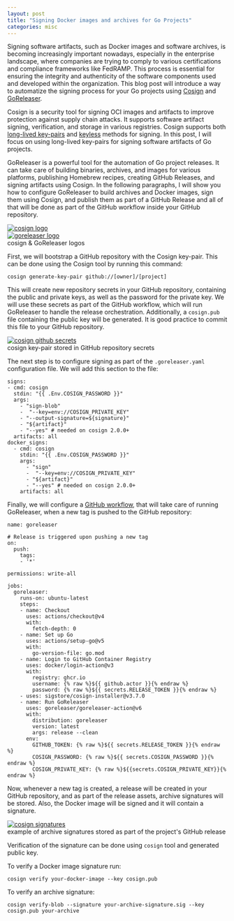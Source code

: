 ```yaml
---
layout: post
title: "Signing Docker images and archives for Go Projects"
categories: misc
---
```


Signing software artifacts, such as Docker images and software archives, is becoming increasingly important nowadays,
especially in the enterprise landscape, where companies are trying to comply to various certifications
and compliance frameworks like FedRAMP. This process is essential for ensuring the integrity and authenticity of the software components
used and developed within the organization. This blog post will introduce a way to automatize the signing process for your 
Go projects using [Cosign](https://github.com/sigstore/cosign) and [GoReleaser](https://goreleaser.com/).

Cosign is a security tool for signing OCI images and artifacts to improve protection against supply chain attacks.
It supports software artifact signing, verification, and storage in various registries. Cosign supports both 
[long-lived key-pairs](https://edu.chainguard.dev/open-source/sigstore/cosign/an-introduction-to-cosign/#cosign-with-keys) 
and [keyless](https://edu.chainguard.dev/open-source/sigstore/cosign/an-introduction-to-cosign/#keyless-signing)
methods for signing. In this post, I will focus on using long-lived key-pairs for signing software artifacts of Go projects. 

GoReleaser is a powerful tool for the automation of Go project releases. It can take care of building binaries, archives,
and images for various platforms, publishing Homebrew recipes, creating GitHub Releases, and signing artifacts using Cosign.
In the following paragraphs, I will show you how to configure GoReleaser to build archives and Docker images, 
sign them using Cosign, and publish them as part of a GitHub Release and all of that will be done as part of the GitHub workflow 
inside your GitHub repository.


<div class="twin-image-and-caption-container">
    <div class="twin-images-container">
        <div class="twin-image">
          <a href="https://github.com/sigstore/cosign">
                    <img src="{{ site.baseurl }}/assets/images/cosign-logo.svg" alt="cosign logo" >
                </a>
        </div>
        <div class="twin-image">
          <a href="https://goreleaser.com/">
                <img src="{{ site.baseurl }}/assets/images/goreleaser-logo.svg" alt="goreleaser logo">
            </a>
        </div>
    </div>
    <figcaption>cosign & GoReleaser logos</figcaption>
</div>

First, we will bootstrap a GitHub repository with the Cosign key-pair. This can be done using the Cosign tool by running this command:

```
cosign generate-key-pair github://[owner]/[project]
```

This will create new repository secrets in your GitHub repository, containing the public and private keys, as well as the password 
for the private key. We will use these secrets as part of the GitHub workflow, which will run GoReleaser to handle the release
orchestration. Additionally, a `cosign.pub` file containing the public key will be generated. It is good practice to commit this file
to your GitHub repository.

<div>
    <a href="{{ site.baseurl }}/assets/images/cosign-github-secrets.png">
        <img src="{{ site.baseurl }}/assets/images/cosign-github-secrets.png" alt="cosign github secrets" >
    </a>
    <figcaption>cosign key-pair stored in GitHub repository secrets</figcaption>
</div>

The next step is to configure signing as part of the `.goreleaser.yaml` configuration file. We will add this section to the 
file:

```
signs:  
- cmd: cosign  
  stdin: "{{ .Env.COSIGN_PASSWORD }}"  
  args:  
    - "sign-blob"  
    -  "--key=env://COSIGN_PRIVATE_KEY"  
    - "--output-signature=${signature}"  
    - "${artifact}"  
    - "--yes" # needed on cosign 2.0.0+  
  artifacts: all  
docker_signs:  
  - cmd: cosign  
    stdin: "{{ .Env.COSIGN_PASSWORD }}"  
    args:  
      - "sign"  
      -  "--key=env://COSIGN_PRIVATE_KEY"  
      - "${artifact}"  
      - "--yes" # needed on cosign 2.0.0+  
    artifacts: all
```

Finally, we will configure a [GitHub workflow](https://docs.github.com/en/actions/writing-workflows), that will take care of running GoReleaser, when a new tag is pushed to the
GitHub repository:

```
name: goreleaser

# Release is triggered upon pushing a new tag
on:
  push:
    tags:
    - '*'

permissions: write-all

jobs:
  goreleaser:
    runs-on: ubuntu-latest
    steps:
    - name: Checkout
      uses: actions/checkout@v4
      with:
        fetch-depth: 0
    - name: Set up Go
      uses: actions/setup-go@v5
      with:
        go-version-file: go.mod
    - name: Login to GitHub Container Registry
      uses: docker/login-action@v3
      with:
        registry: ghcr.io
        username: {% raw %}${{ github.actor }}{% endraw %}
        password: {% raw %}${{ secrets.RELEASE_TOKEN }}{% endraw %}
    - uses: sigstore/cosign-installer@v3.7.0
    - name: Run GoReleaser
      uses: goreleaser/goreleaser-action@v6
      with:
        distribution: goreleaser
        version: latest
        args: release --clean
      env:
        GITHUB_TOKEN: {% raw %}${{ secrets.RELEASE_TOKEN }}{% endraw %}
        COSIGN_PASSWORD: {% raw %}${{ secrets.COSIGN_PASSWORD }}{% endraw %}
        COSIGN_PRIVATE_KEY: {% raw %}${{secrets.COSIGN_PRIVATE_KEY}}{% endraw %}
```

Now, whenever a new tag is created, a release will be created in your GitHub repository, and as part of the release assets, 
archive signatures will be stored. Also, the Docker image will be signed and it will contain a signature.

<div>
    <a href="{{ site.baseurl }}/assets/images/cosign-signatures.png">
        <img src="{{ site.baseurl }}/assets/images/cosign-signatures.png" alt="cosign signatures" >
    </a>
    <figcaption>example of archive signatures stored as part of the project's GitHub release</figcaption>
</div>

Verification of the signature can be done using `cosign` tool and generated public key. 

To verify a Docker image signature run:

```
cosign verify your-docker-image --key cosign.pub
```

To verify an archive signature:

```
cosign verify-blob --signature your-archive-signature.sig --key cosign.pub your-archive
```
